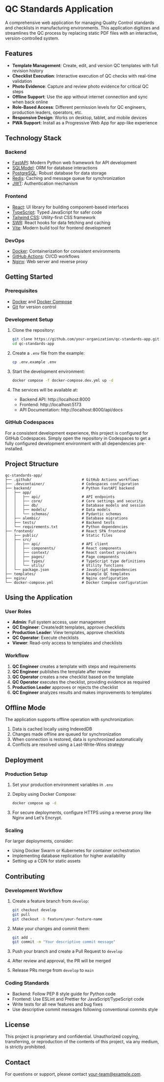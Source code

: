 # QC Standards Application

A comprehensive web application for managing Quality Control standards and checklists in manufacturing environments. This application digitizes and streamlines the QC process by replacing static PDF files with an interactive, version-controlled system.

## Features

- **Template Management**: Create, edit, and version QC templates with full revision history
- **Checklist Execution**: Interactive execution of QC checks with real-time validation
- **Photo Evidence**: Capture and review photo evidence for critical QC steps
- **Offline Support**: Use the app without internet connection and sync when back online
- **Role-Based Access**: Different permission levels for QC engineers, production leaders, operators, etc.
- **Responsive Design**: Works on desktop, tablet, and mobile devices
- **PWA Support**: Install as a Progressive Web App for app-like experience

## Technology Stack

### Backend
- [FastAPI](https://fastapi.tiangolo.com/): Modern Python web framework for API development
- [SQLModel](https://sqlmodel.tiangolo.com/): ORM for database interactions
- [PostgreSQL](https://www.postgresql.org/): Robust database for data storage
- [Redis](https://redis.io/): Caching and message queue for synchronization
- [JWT](https://jwt.io/): Authentication mechanism

### Frontend
- [React](https://reactjs.org/): UI library for building component-based interfaces
- [TypeScript](https://www.typescriptlang.org/): Typed JavaScript for safer code
- [Tailwind CSS](https://tailwindcss.com/): Utility-first CSS framework
- [SWR](https://swr.vercel.app/): React hooks for data fetching and caching
- [Vite](https://vitejs.dev/): Modern build tool for frontend development

### DevOps
- [Docker](https://www.docker.com/): Containerization for consistent environments
- [GitHub Actions](https://github.com/features/actions): CI/CD workflows
- [Nginx](https://nginx.org/): Web server and reverse proxy

## Getting Started

### Prerequisites
- [Docker](https://docs.docker.com/get-docker/) and [Docker Compose](https://docs.docker.com/compose/install/)
- [Git](https://git-scm.com/downloads) for version control

### Development Setup

1. Clone the repository:
   ```bash
   git clone https://github.com/your-organization/qc-standards-app.git
   cd qc-standards-app
   ```

2. Create a `.env` file from the example:
   ```bash
   cp .env.example .env
   ```

3. Start the development environment:
   ```bash
   docker compose -f docker-compose.dev.yml up -d
   ```

4. The services will be available at:
   - Backend API: http://localhost:8000
   - Frontend: http://localhost:5173
   - API Documentation: http://localhost:8000/api/docs

### GitHub Codespaces

For a consistent development experience, this project is configured for GitHub Codespaces. Simply open the repository in Codespaces to get a fully configured development environment with all dependencies pre-installed.

## Project Structure

```
qc-standards-app/
├── .github/                       # GitHub Actions workflows
├── .devcontainer/                 # Codespaces configuration
├── backend/                       # Python FastAPI backend
│   ├── app/
│   │   ├── api/                   # API endpoints
│   │   ├── core/                  # Core settings and security
│   │   ├── db/                    # Database models and session
│   │   ├── models/                # Data models
│   │   └── schemas/               # Pydantic schemas
│   ├── alembic/                   # Database migrations
│   ├── tests/                     # Backend tests
│   └── requirements.txt           # Python dependencies
├── frontend/                      # React SPA frontend
│   ├── public/                    # Static files
│   ├── src/
│   │   ├── api/                   # API client
│   │   ├── components/            # React components
│   │   ├── context/               # React context providers
│   │   ├── pages/                 # Page components
│   │   ├── types/                 # TypeScript type definitions
│   │   └── utils/                 # Utility functions
│   └── package.json               # JavaScript dependencies
├── templates/                     # Example QC templates
├── nginx/                         # Nginx configuration
└── docker-compose.yml             # Docker Compose configuration
```

## Using the Application

### User Roles

- **Admin**: Full system access, user management
- **QC Engineer**: Create/edit templates, approve checklists
- **Production Leader**: View templates, approve checklists
- **QC Operator**: Execute checklists
- **Viewer**: Read-only access to templates and checklists

### Workflow

1. **QC Engineer** creates a template with steps and requirements
2. **QC Engineer** publishes the template after review
3. **QC Operator** creates a new checklist based on the template
4. **QC Operator** executes the checklist, providing evidence as required
5. **Production Leader** approves or rejects the checklist
6. **QC Engineer** analyzes results and makes improvements to templates

## Offline Mode

The application supports offline operation with synchronization:

1. Data is cached locally using IndexedDB
2. Changes made offline are queued for synchronization
3. When connection is restored, data is synchronized automatically
4. Conflicts are resolved using a Last-Write-Wins strategy

## Deployment

### Production Setup

1. Set your production environment variables in `.env`
2. Deploy using Docker Compose:
   ```bash
   docker compose up -d
   ```

3. For secure deployments, configure HTTPS using a reverse proxy like Nginx and Let's Encrypt.

### Scaling

For larger deployments, consider:
- Using Docker Swarm or Kubernetes for container orchestration
- Implementing database replication for higher availability
- Setting up a CDN for static assets

## Contributing

### Development Workflow

1. Create a feature branch from `develop`:
   ```bash
   git checkout develop
   git pull
   git checkout -b feature/your-feature-name
   ```

2. Make your changes and commit them:
   ```bash
   git add .
   git commit -m "Your descriptive commit message"
   ```

3. Push your branch and create a Pull Request to `develop`
4. After review and approval, the PR will be merged
5. Release PRs merge from `develop` to `main`

### Coding Standards

- Backend: Follow PEP 8 style guide for Python code
- Frontend: Use ESLint and Prettier for JavaScript/TypeScript code
- Write tests for all new features and bug fixes
- Use descriptive commit messages following conventional commits style

## License

This project is proprietary and confidential. Unauthorized copying, transferring, or reproduction of the contents of this project, via any medium, is strictly prohibited.

## Contact

For questions or support, please contact [your-team@example.com](mailto:your-team@example.com).
